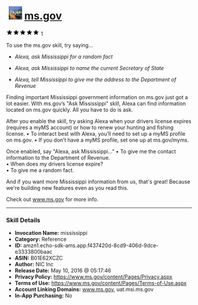 # &nbsp;<img src="skill_icon" alt="ms.gov icon" width="36"> [ms.gov](http://alexa.amazon.com/#skills/amzn1.echo-sdk-ams.app.f437420d-8cd9-406d-9dce-e3333800baac)
![5 stars](../../images/ic_star_black_18dp_1x.png)![5 stars](../../images/ic_star_black_18dp_1x.png)![5 stars](../../images/ic_star_black_18dp_1x.png)![5 stars](../../images/ic_star_black_18dp_1x.png)![5 stars](../../images/ic_star_black_18dp_1x.png) 1

To use the ms.gov skill, try saying...

* *Alexa, ask Mississippi for a random fact*

* *Alexa, ask Mississippi to name the current Secretary of State*

* *Alexa, tell Mississippi to give me the address to the Department of Revenue*

Finding important Mississippi government information on ms.gov just got a lot easier. With ms.gov’s "Ask Mississippi" skill, Alexa can find information located on ms.gov quickly. All you have to do is ask. 

After you enable the skill, try asking Alexa when your drivers license expires (requires a myMS account) or how to renew your hunting and fishing license. 
•	To interact best with Alexa, you’ll need to set up a myMS profile on ms.gov. 
•	If you don’t have a myMS profile, set one up at ms.gov/myms.

Once enabled, say "Alexa, ask Mississippi..."
•	To give me the contact information to the Department of Revenue.     
•	When does my drivers license expire?  
•	To give me a random fact.

And if you want more Mississippi information from us, that's great! Because we're building new features even as you read this. 

Check out www.ms.gov for more info.

***

### Skill Details

* **Invocation Name:** mississippi
* **Category:** Reference
* **ID:** amzn1.echo-sdk-ams.app.f437420d-8cd9-406d-9dce-e3333800baac
* **ASIN:** B01E62XCZC
* **Author:** NIC Inc
* **Release Date:** May 10, 2016 @ 05:17:46
* **Privacy Policy:** https://www.ms.gov/content/Pages/Privacy.aspx
* **Terms of Use:** https://www.ms.gov/content/Pages/Terms-of-Use.aspx
* **Account Linking Domains:** www.ms.gov, uat.msi.ms.gov
* **In-App Purchasing:** No
